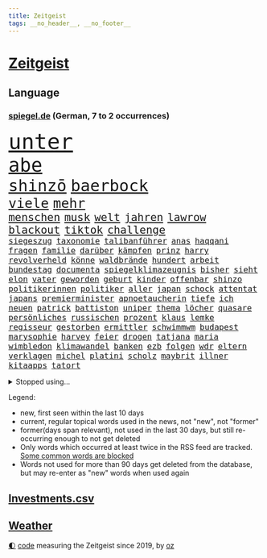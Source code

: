 ```yaml
---
title: Zeitgeist
tags: __no_header__, __no_footer__
---
```


# [Zeitgeist](https://oliz.io/zeitgeist/)

## Language

<h3><a href="https://www.spiegel.de" target="_blank">spiegel.de</a> (German, 7 to 2 occurrences)</h3>
<p style="font-family:monospace">
<span style="font-size:32pt"><a href="news_links.html#unter" class="current">unter</a></span>
<br>
<span style="font-size:28pt"><a href="news_links.html#abe" class="new">abe</a></span>
<br>
<span style="font-size:24pt"><a href="news_links.html#shinzō" class="new">shinzō</a></span>
<span style="font-size:24pt"><a href="news_links.html#baerbock" class="current">baerbock</a></span>
<br>
<span style="font-size:20pt"><a href="news_links.html#viele" class="current">viele</a></span>
<span style="font-size:20pt"><a href="news_links.html#mehr" class="current">mehr</a></span>
<br>
<span style="font-size:16pt"><a href="news_links.html#menschen" class="current">menschen</a></span>
<span style="font-size:16pt"><a href="news_links.html#musk" class="current">musk</a></span>
<span style="font-size:16pt"><a href="news_links.html#welt" class="current">welt</a></span>
<span style="font-size:16pt"><a href="news_links.html#jahren" class="current">jahren</a></span>
<span style="font-size:16pt"><a href="news_links.html#lawrow" class="current">lawrow</a></span>
<span style="font-size:16pt"><a href="news_links.html#blackout" class="new">blackout</a></span>
<span style="font-size:16pt"><a href="news_links.html#tiktok" class="current">tiktok</a></span>
<span style="font-size:16pt"><a href="news_links.html#challenge" class="new">challenge</a></span>
<br>
<span style="font-size:12pt"><a href="news_links.html#siegeszug" class="current">siegeszug</a></span>
<span style="font-size:12pt"><a href="news_links.html#taxonomie" class="new">taxonomie</a></span>
<span style="font-size:12pt"><a href="news_links.html#talibanführer" class="new">talibanführer</a></span>
<span style="font-size:12pt"><a href="news_links.html#anas" class="new">anas</a></span>
<span style="font-size:12pt"><a href="news_links.html#haqqani" class="new">haqqani</a></span>
<span style="font-size:12pt"><a href="news_links.html#fragen" class="current">fragen</a></span>
<span style="font-size:12pt"><a href="news_links.html#familie" class="current">familie</a></span>
<span style="font-size:12pt"><a href="news_links.html#darüber" class="current">darüber</a></span>
<span style="font-size:12pt"><a href="news_links.html#kämpfen" class="current">kämpfen</a></span>
<span style="font-size:12pt"><a href="news_links.html#prinz" class="current">prinz</a></span>
<span style="font-size:12pt"><a href="news_links.html#harry" class="current">harry</a></span>
<span style="font-size:12pt"><a href="news_links.html#revolverheld" class="new">revolverheld</a></span>
<span style="font-size:12pt"><a href="news_links.html#könne" class="current">könne</a></span>
<span style="font-size:12pt"><a href="news_links.html#waldbrände" class="current">waldbrände</a></span>
<span style="font-size:12pt"><a href="news_links.html#hundert" class="current">hundert</a></span>
<span style="font-size:12pt"><a href="news_links.html#arbeit" class="current">arbeit</a></span>
<span style="font-size:12pt"><a href="news_links.html#bundestag" class="current">bundestag</a></span>
<span style="font-size:12pt"><a href="news_links.html#documenta" class="current">documenta</a></span>
<span style="font-size:12pt"><a href="news_links.html#spiegelklimazeugnis" class="new">spiegelklimazeugnis</a></span>
<span style="font-size:12pt"><a href="news_links.html#bisher" class="current">bisher</a></span>
<span style="font-size:12pt"><a href="news_links.html#sieht" class="current">sieht</a></span>
<span style="font-size:12pt"><a href="news_links.html#elon" class="current">elon</a></span>
<span style="font-size:12pt"><a href="news_links.html#vater" class="current">vater</a></span>
<span style="font-size:12pt"><a href="news_links.html#geworden" class="current">geworden</a></span>
<span style="font-size:12pt"><a href="news_links.html#geburt" class="current">geburt</a></span>
<span style="font-size:12pt"><a href="news_links.html#kinder" class="current">kinder</a></span>
<span style="font-size:12pt"><a href="news_links.html#offenbar" class="current">offenbar</a></span>
<span style="font-size:12pt"><a href="news_links.html#shinzo" class="new">shinzo</a></span>
<span style="font-size:12pt"><a href="news_links.html#politikerinnen" class="current">politikerinnen</a></span>
<span style="font-size:12pt"><a href="news_links.html#politiker" class="current">politiker</a></span>
<span style="font-size:12pt"><a href="news_links.html#aller" class="current">aller</a></span>
<span style="font-size:12pt"><a href="news_links.html#japan" class="current">japan</a></span>
<span style="font-size:12pt"><a href="news_links.html#schock" class="current">schock</a></span>
<span style="font-size:12pt"><a href="news_links.html#attentat" class="current">attentat</a></span>
<span style="font-size:12pt"><a href="news_links.html#japans" class="current">japans</a></span>
<span style="font-size:12pt"><a href="news_links.html#premierminister" class="current">premierminister</a></span>
<span style="font-size:12pt"><a href="news_links.html#apnoetaucherin" class="new">apnoetaucherin</a></span>
<span style="font-size:12pt"><a href="news_links.html#tiefe" class="current">tiefe</a></span>
<span style="font-size:12pt"><a href="news_links.html#ich" class="current">ich</a></span>
<span style="font-size:12pt"><a href="news_links.html#neuen" class="current">neuen</a></span>
<span style="font-size:12pt"><a href="news_links.html#patrick" class="current">patrick</a></span>
<span style="font-size:12pt"><a href="news_links.html#battiston" class="new">battiston</a></span>
<span style="font-size:12pt"><a href="news_links.html#uniper" class="current">uniper</a></span>
<span style="font-size:12pt"><a href="news_links.html#thema" class="current">thema</a></span>
<span style="font-size:12pt"><a href="news_links.html#löcher" class="current">löcher</a></span>
<span style="font-size:12pt"><a href="news_links.html#quasare" class="new">quasare</a></span>
<span style="font-size:12pt"><a href="news_links.html#persönliches" class="new">persönliches</a></span>
<span style="font-size:12pt"><a href="news_links.html#russischen" class="current">russischen</a></span>
<span style="font-size:12pt"><a href="news_links.html#prozent" class="current">prozent</a></span>
<span style="font-size:12pt"><a href="news_links.html#klaus" class="current">klaus</a></span>
<span style="font-size:12pt"><a href="news_links.html#lemke" class="current">lemke</a></span>
<span style="font-size:12pt"><a href="news_links.html#regisseur" class="current">regisseur</a></span>
<span style="font-size:12pt"><a href="news_links.html#gestorben" class="current">gestorben</a></span>
<span style="font-size:12pt"><a href="news_links.html#ermittler" class="current">ermittler</a></span>
<span style="font-size:12pt"><a href="news_links.html#schwimmwm" class="current">schwimmwm</a></span>
<span style="font-size:12pt"><a href="news_links.html#budapest" class="current">budapest</a></span>
<span style="font-size:12pt"><a href="news_links.html#marysophie" class="new">marysophie</a></span>
<span style="font-size:12pt"><a href="news_links.html#harvey" class="current">harvey</a></span>
<span style="font-size:12pt"><a href="news_links.html#feier" class="current">feier</a></span>
<span style="font-size:12pt"><a href="news_links.html#drogen" class="current">drogen</a></span>
<span style="font-size:12pt"><a href="news_links.html#tatjana" class="current">tatjana</a></span>
<span style="font-size:12pt"><a href="news_links.html#maria" class="current">maria</a></span>
<span style="font-size:12pt"><a href="news_links.html#wimbledon" class="current">wimbledon</a></span>
<span style="font-size:12pt"><a href="news_links.html#klimawandel" class="current">klimawandel</a></span>
<span style="font-size:12pt"><a href="news_links.html#banken" class="current">banken</a></span>
<span style="font-size:12pt"><a href="news_links.html#ezb" class="current">ezb</a></span>
<span style="font-size:12pt"><a href="news_links.html#folgen" class="current">folgen</a></span>
<span style="font-size:12pt"><a href="news_links.html#wdr" class="new">wdr</a></span>
<span style="font-size:12pt"><a href="news_links.html#eltern" class="current">eltern</a></span>
<span style="font-size:12pt"><a href="news_links.html#verklagen" class="current">verklagen</a></span>
<span style="font-size:12pt"><a href="news_links.html#michel" class="current">michel</a></span>
<span style="font-size:12pt"><a href="news_links.html#platini" class="current">platini</a></span>
<span style="font-size:12pt"><a href="news_links.html#scholz" class="current">scholz</a></span>
<span style="font-size:12pt"><a href="news_links.html#maybrit" class="new">maybrit</a></span>
<span style="font-size:12pt"><a href="news_links.html#illner" class="new">illner</a></span>
<span style="font-size:12pt"><a href="news_links.html#kitaapps" class="new">kitaapps</a></span>
<span style="font-size:12pt"><a href="news_links.html#tatort" class="current">tatort</a></span>
</p>
<details>
<summary>Stopped using...</summary>
<p class="former" style="font-size:12pt">
netzwerken(625) beobachten(624) bereich(624) empörung(624) besiegt(623) bewaffnete(623) digitalisierung(623) umfeld(623) asche(622) ehemann(622) firma(622) häufig(622) neuseeland(622) trat(622) aufnehmen(621) entgegen(621) identifiziert(621) leverkusen(621) wehren(621) williams(621) zugunsten(621) altes(620) bisschen(620) freiheitsstrafe(620) geflüchteten(620) missachtet(620) mutter(620) zuversicht(620) begleitet(619) bitte(619) eingestellt(619) geboren(619) gelassen(619) gelernt(619) gelingt(619) kassiert(619) manöver(619) meghan(619) messi(619) rechtsextremisten(619) schwarzer(619) spanier(619) stich(619) 44(618) baby(618) berg(618) bestellt(618) cdupolitiker(618) erinnerungen(618) fotograf(618) niederlagen(618) unbekannten(618) videobotschaft(618) you(618) kandidaten(617) krankenhäuser(617) löhne(617) münchner(617) psg(617) schießt(617) schlagzeilen(617) smith(617) eng(616) gelegenheit(616) künftige(616) schatten(616) trainieren(616) verschieben(616) wand(616) zoo(616) aufgerufen(615) ausgleich(615) aussicht(615) außen(615) beklagen(615) bestätigen(615) botschaften(615) fotos(615) gesicht(615) jüdische(615) kompliziert(615) partys(615) persönlichen(615) stürmer(615) verdacht(615) öfter(615) drama(614) durfte(614) erfolgreiche(614) geschichten(614) geworfen(614) kölner(614) sichergestellt(614) super(614) unrecht(614) verdienen(614) bestraft(613) coach(613) englischen(613) fließt(613) gefährden(613) isolation(613) polens(613) saß(613) schwanger(613) verschwand(613) achtelfinale(612) angemessen(612) aufgehoben(612) bedingungen(612) pocht(612) vorjahr(612) 29(611) amerika(611) erkrankt(611) köchin(611) lugert(611) marcel(611) querdenker(611) stammt(611) trainiert(611) verena(611) australische(610) folgte(610) internen(610) lügen(610) menschenleben(610) negativ(610) scharfe(610) abgehört(609) aufgetreten(609) aufklären(609) jemen(609) karriereberaterin(609) leiten(609) löste(609) potsdam(609) razzien(609) streng(609) versprochen(609) besuchen(608) glücklich(608) klinik(608) kranke(608) achten(607) gebrochen(607) reporter(607) stieg(607) übt(607) 94(606) attacken(606) schwierige(606) auskunft(605) venezuela(605) weckt(605) inzidenz(604) juristisch(604) neuauflage(604) produzieren(604) taiwan(604) transporter(604) gestritten(603) berühmte(602) impfkampagne(602) raumstation(602) studien(602) antonio(601) verstößt(601) drittel(599) staffel(599) umgeht(599) voraussetzungen(599) zigaretten(599) ökonomen(599) kate(597) unbekannte(597) womit(597) eigenes(596) legende(596) tennisprofi(596) chats(595) detail(595) gang(595) jürgen(595) spannungen(595) auflagen(594) dfbpokal(594) fliegt(594) hinten(594) kokain(594) vorne(594) ausrüstung(593) zukünftig(593) schießen(592) klasse(591) hessischen(590) informiert(590) angehörige(589) fertig(589) profis(589) automatisch(588) bier(588) kapitel(588) freiwillig(586) beweise(585) rutschte(585) akten(583) georg(583) kassieren(583) nirgendwo(582) thüringer(582) katharina(581) kleinkind(581) coronaauflagen(580) sarah(580) schmerz(579) spiegelredakteur(578) angewiesen(577) teilnehmern(576) verhinderte(576) rückblick(575) ursprünglich(575) lockerungen(574) erhebliche(573) entbrannt(572) atomabkommen(569) coronaimpfungen(569) empfangen(567) kontert(567) youtuber(567) nächstes(566) inhaftierten(565) daheim(559) drohne(558) ungewöhnlichen(557) reihen(556) verursachte(555) größe(553) darmstadt(548) katzen(539) aufheben(538) heidelberg(535) naomi(535) berichtete(522) schlaf(521) höheres(517) fotografiert(507) währung(507) nachbarland(506) estland(496) vulkan(493) trinken(491) fahrbahn(483) trümmern(480) demnächst(475) unzureichend(472) direkten(470) 4000(467) unverständnis(467) erteilte(452) diplomatische(450) untermauert(450) reisenden(437) enthalten(429) verlag(427) willkommen(416) notwendigen(409) trost(407) holz(402) raumfahrt(401) unfälle(401) beispiellose(399) 25jährige(395) sächsische(392) maier(391) nationaltrainer(390) ticket(389) erholen(388) johansson(384) spiegelreporter(384) impfskeptiker(379) gefilmt(377) jahresende(377) gesichtet(374) osaka(373) geflüchtet(371) wenigsten(366) fotografen(365) sammelt(362) strikt(356) volk(356) dänen(355) befassen(353) rängen(353) kurzzeitig(352) kalte(350) 9(348) bundesanwaltschaft(347) autoren(346) heiraten(345) auszeit(342) britisches(342) bundesverkehrsminister(341) australischen(340) vierter(338) abgesehen(337) vorfreude(332) ralf(330) dominieren(329) ausgefallen(326) anschluss(322) forschungsteam(320) 31jährige(319) hochwasser(319) highlights(316) norddeutschland(315) verzögerung(314) rutscht(310) gigantischen(309) siebzigerjahren(309) verkehrt(309) akzeptiert(308) exil(307) aufträge(306) berühmteste(305) strafmaß(304) gerissen(303) gedränge(299) röttgen(296) vollen(296) zügen(296) gladbach(295) heiße(294) king(293) begegnung(291) regierte(289) 2025(285) lutz(283) 73(282) instanz(280) gesetzesänderung(279) gesundheitsämter(279) universität(279) grenzzaun(278) gewandt(277) tiger(276) 22jährige(275) umbruch(275) 70000(274) coronaleugner(272) diplomatischen(272) gefälschten(271) infektionsschutzgesetz(271) wohnungsnot(270) mehrwertsteuer(269) pazifik(269) angeschlossen(268) dokumentiert(268) fünftel(268) gestimmt(267) direktor(266) freiem(266) menschliche(266) oppositionspolitiker(266) euländern(264) beeinflusst(263) saarbrücken(263) grippe(262) morgan(259) kleinsten(256) beruflich(254) lava(254) rauswurf(254) direkte(253) kleineren(253) belfast(252) sonntagmorgen(252) 1975(251) globales(251) organisieren(250) mützenich(248) regierungschefin(248) einschüchtern(246) siebten(246) strackzimmermann(246) einander(244) beider(243) verwerfungen(241) neonazi(240) billigt(238) wilde(238) bizarren(236) geklaut(236) massen(236) scherz(234) aaron(233) exkollegen(232) hals(232) rangnick(231) rosa(231) spdfraktionschef(229) überrollt(228) zimmermann(227) zeitplan(225) finanzspritze(224) bundestagsvizepräsidentin(223) härte(223) fahndet(222) soziales(221) versteigern(221) isrückkehrerin(220) gegentore(219) jugendorganisation(218) coaching(217) filmt(216) weiterspielen(216) bemerkt(215) einkaufen(215) wach(215) zeichner(215) bundeskriminalamt(214) technischer(210) referendum(208) zehnjähriger(208) flugzeugabsturz(205) playoffs(205) unterhaltung(205) decken(203) windenergie(203) 300000(199) versteht(199) arbeitswelt(198) missverstanden(198) zertifikate(198) zustande(198) quadrat(196) taucht(196) einstufen(195) festivals(195) pessimistisch(194) siebter(194) ärztin(193) instituts(192) organisatoren(192) sank(190) arbeitsminister(188) erwägen(188) kurdische(188) ruhrgebiet(188) atomdeal(187) papa(186) meldung(185) beten(183) marieagnes(183) borrell(181) josep(181) neunzigerjahren(181) witzig(181) ausführlich(180) ablenkung(179) einzig(178) landwirtschaftsminister(178) vollzogen(177) diverse(176) rechner(175) verschleppung(175) übergewicht(175) nachweisen(174) südkoreanische(174) preissteigerungen(173) einrichtungen(172) kurswechsel(171) adolf(170) gerammt(170) heikel(170) sanitäter(170) sticht(170) drohte(169) gefechte(169) partygate(169) sibylle(169) verneigt(169) influencerin(168) kriegt(168) paartherapeutin(168) abwehrspieler(167) getreten(167) luftangriffen(167) ballistische(165) skulptur(165) stabilität(165) nannten(164) schärfsten(164) match(163) normalen(163) erinnerte(162) erledigen(162) kehrtwende(162) klärt(162) desto(161) mitgliedstaaten(161) wahlgang(161) dreyer(160) pelé(160) amy(159) auswärtigen(159) babybauch(158) demos(158) mutigen(158) spektakel(158) sky(157) psychologin(156) windsor(156) kreuzfahrtschiff(155) königlichen(155) vorm(155) afghaninnen(154) benachteiligt(154) christen(154) einstellung(154) unternehmens(154) gefühlen(153) podcasts(153) aufgeklärt(152) flüchtigen(152) kasachstan(152) leukämie(152) inszenierung(150) islamabad(150) sand(150) verwehren(150) staatsfernsehen(149) spielern(148) treffers(147) verheißt(147) grandslamturnier(146) spuckt(146) königshaus(145) dominant(144) putinkritiker(144) säugling(144) dresdner(143) anstrengungen(142) gefangen(142) lei(141) sofortmaßnahmen(141) abgezockt(140) glanz(139) trainierte(139) gläubige(138) afrikanischen(137) erschöpfung(137) pjöngjang(137) usforscher(137) verleiht(137) aufgedeckt(135) laien(135) nahelegt(135) 1972(134) 93(134) fiasko(134) klagte(134) positiven(134) vierjährigen(134) journalismus(133) radikalisiert(133) waffenlieferung(133) vergewaltigte(132) eigner(131) essener(131) straftäter(131) ios(130) pass(130) transparenz(130) partygateaffäre(129) swiatek(129) verzehr(129) zugutekommen(129) architektin(128) jill(128) schätzt(128) verderben(128) vereinigte(128) einmalige(127) gestrandet(127) präsidium(127) aufsteigen(126) eingeliefert(126) gewölbe(126) juwelendiebstahl(126) verbleib(126) gaslobbyist(125) anziehen(124) machtstrukturen(124) verpflichtende(124) begründete(123) fügt(123) kaja(123) schlagersänger(123) auszuweiten(122) great(122) nazivergleich(122) betrogen(120) gönner(120) kamila(120) modernisierung(120) abschrecken(118) we(118) schuldzuweisungen(117) übersteht(117) glatzel(116) ipads(116) pornos(116) walijewa(116) coronalockerungen(115) dopingfall(113) russinnen(113) don(112) hindern(112) diplomatischer(111) mülleimer(111) sixt(111) 57(110) ausgesagt(110) körpergröße(110) carl(109) entrüstung(108) erhob(108) zagreb(108) kammer(107) km/h(107) schumer(107) angel(106) fernost(106) titelverteidigerin(106) sekretärin(105) spiegelbildungsnewsletter(105) energiepreisen(104) erneuerbare(104) monarchin(104) prescht(104) reallöhne(103) windhorst(102) flicks(101) sanktionspaket(101) befanden(100) models(100) währenddessen(100) zeuge(100) 1600(99) höhenflug(99) königreichs(99) schwacher(99) ausbremsen(98) baustelle(98) erdöl(98) esch(98) litt(98) mutige(98) stopfen(98) anteile(97) außenpolitische(97) geforderten(97) gemalt(97) katastrophalen(97) russlandsanktionen(97) anpassung(96) beschuldigten(96) kriegstag(96) sondervermögen(96) östlichen(96) bobic(95) fredi(95) greg(95) relativ(95) übereinstimmenden(95) couch(94) aufgehen(93) marathon(93) rückläufig(93) hackergruppe(92) zähen(92) auftrat(91) federer(91) kramer(91) neuseeländischen(91) offenbarung(91) verzweifelte(91) anzutreten(90) bröckelnder(90) bundeswehrsondervermögen(90) moral(90) nra(90) reinfall(90) verzeihen(90) vietnamese(90) 35jähriger(89) frontalzusammenstoß(89) spdausschluss(89) tagelangem(89) verwaltungsgerichts(89) monarchie(88) achtzigern(87) delikatessen(87) korsika(87) lebensmittelversorgung(87) strobl(86) euaußenbeauftragte(85) gestehen(85) hüther(85) irina(85) leuchten(85) sicherheitsmaßnahmen(85) sozial(85) streckenweise(85) telefonisch(85) urteilt(85) andrej(84) herstellung(84) kalifornischen(84) nationalistische(84) vertraut(84) komplexen(83) überfüllte(83) charlie(82) desaströs(82) flächendeckend(82) lockeren(82) spendenaktion(82) vermittler(82) watts(82) austricksen(81) einrichtung(81) fotoprojekt(81) goldene(81) regisseurs(81) tweets(81) unterlegene(81) 62jährigen(80) andauern(80) bann(80) coronalockdowns(80) fratzscher(80) karim(80) rock(80) starkes(80) unwürdig(80) geschieht(79) mitgliedschaft(79) tresen(79) çavuşoğlu(79) astronauten(78) herthatrainer(78) kniet(78) verfassungsschutzbericht(78) wände(78) aufgeführt(77) ewige(77) geschlossenen(77) königsklasse(77) rührend(77) abgebrochenen(76) ebnet(75) eugeldern(75) kadaver(75) lok(75) oksana(75) eschede(74) palmen(74) schwächt(74) spürt(74) tanzt(74) terroristischen(74) veränderung(74) ablenkungsmanöver(73) grundgesetzänderung(73) rauch(73) räder(73) wmqualifikation(73) angriffspläne(72) drachenlord(72) fernsehsender(72) hasskriminalität(72) linkenchefin(72) offenem(72) ähnlichkeit(72) bezeichnen(71) durchsuchten(71) emtitel(71) ernsthaften(71) geldes(71) kremlkritischen(71) vorangetrieben(71) aussagt(70) generaldebatte(70) mist(70) nähten(70) raketenangriffe(70) segen(70) vorsätzlichen(70) zugänge(70) architecture(69) downsyndrom(69) ertrinken(69) gutverdiener(69) logik(69) mythen(69) separatistenführer(69) unionsfraktionschef(69) verbarrikadiert(69) cheng(68) emtriumph(68) fördermengen(68) zurückerobert(68) drummer(67) einspruch(67) gefallenen(67) ipados(67) kripo(67) macos(67) southgate(67) trophäen(67) watchos(67) eiltempo(66) finalgegner(66) hängengeblieben(66) langes(66) zukommen(66) erläutert(65) schlagabtausch(65) versenken(65) versprochene(65) zweijähriger(65) adelstitel(64) alaska(64) formel1rennen(64) kaution(64) mitgefühl(64) notfall(64) riecht(64) prominenteste(63) regelwerk(63) schlachtfeld(63) woods(63) überschreitet(63) ausgespielt(62) facebooks(62) feindliche(62) langfristigen(62) mitfinanziert(62) parteivorstand(62) pipelines(62) polin(62) rabattaktion(62) spritzen(62) stadtstaat(62) suchaktion(62) trophäe(62) zurückeroberten(62) 38jährige(61) carolina(61) anatomie(60) fahrgeschäfts(60) fußballgeschichte(60) lauschen(60) saarlouis(60) shanghais(60) tu(60) votierten(60) besichtigen(59) chancengleichheit(59) getöteter(59) kinderpornografie(59) toxische(59) verbrachten(59) benzema(58) ermittelte(58) innenpolitisch(58) serena(58) anruft(57) demonstrativ(57) hausen(57) kühlregal(57) lionel(57) partystimmung(57) verständigung(57) anreize(56) buttons(56) feste(56) gewaltverbrechen(56) qualifikation(56) streitereien(56) verspielte(56) arztes(55) besuchte(55) cabello(55) jack(55) queeren(55) segeln(55) unterbrechung(55) yeboah(55) geöffnet(54) polonium(54) radioaktivem(54) schlammlawinen(54) wahrscheinlichkeit(54) wechselgerüchte(54) festen(53) generell(53) gerd(53) hnoarzt(53) lngterminals(53) thore(53) tunesische(53) urlaubszeit(53) bayreuth(52) beunruhigt(52) schützenpanzer(52) verwechslung(52) weiblich(52) dringenden(51) klopp(51) kommerzieller(51) litauischer(51) markle(51) night(51) führungsfiguren(50) geschnappt(50) mehrjährigen(50) terrors(50) usdollar(50) außenministers(49) einlass(49) polizeiangaben(49) biergarten(48) gescheiterte(48) herbe(48) himalaya(48) me(48) mysteriösen(48) nepal(48) ukrainepolitik(48) 43jähriger(47) flächendeckenden(47) hakt(47) moskwa(47) standardanschluss(47) usbc(47) fernbleiben(46) katalanische(46) lokführer(46) mitgebracht(46) unmissverständlich(46) beirren(45) bundesstraße(45) cannes(45) geschützte(45) gleichermaßen(45) hochrangiger(45) note(45) bands(44) gastauftritt(44) generals(44) missionen(44) neugeborenen(44) überzogen(44) eint(43) verbandspräsident(43) afghanischer(42) anfragen(42) beseitigen(42) explodierenden(42) schonen(42) schwedischen(42) stresstest(42) gelockt(41) niedergeschlagen(41) twitterübernahme(41) vogel(41) beschädigte(40) chancenlos(40) dieselskandal(40) gefährdete(40) pforzheim(40) polizeikontrolle(40) qualen(40) rüdiger(40) ticken(40) dumm(39) großereignis(39) haar(39) millionär(39) cessna(38) haas(38) lebenslänglich(38) pornografische(38) reichsbürger(38) gaminggiganten(37) mordfall(37) panzerfahrzeuge(37) reiter(37) teilbar(37) urin(37) angesehen(36) asowstahlwerk(36) gazprombank(36) lobbyisten(36) algen(35) gemeldeten(35) heimrennen(35) hektik(35) ligen(35) romy(35) sexvideo(35) syrischen(35) ausgehen(34) ernannter(34) exempel(34) kleinwagen(34) rechtsbeugung(34) rubelstreit(34) bewohnerin(33) brocken(33) enkeltrick(33) wiedergeburt(33) abgeordneter(32) gunfortsetzung(32) hervorgehoben(32) zunahme(32) 80000(31) 96jährige(31) ac(31) ereignete(31) haustür(31) löffeln(31) meeressäuger(31) nadelattacken(31) offengelegt(31) prinzessin(31) sinne(31) thiago(31) anhören(30) billigticket(30) platinjubiläum(30) sachverständigenausschuss(30) befreiungsschlag(29) billigfahrschein(29) french(29) hieven(29) irreführender(29) kasia(29) managerin(29) parlamentarische(29) zwist(29) ancelotti(28) beobachtungen(28) bezweckt(28) carlo(28) deutschkenntnisse(28) einspringen(28) engländer(28) frodeno(28) hasskommentare(28) keineswegs(28) lilly(28) rockband(28) sexualität(28) allgäu(27) angeschlagenen(27) angeschossen(27) ansichten(27) etats(27) gestürmt(27) invitational(27) jahrhunderts(27) liv(27) namhafte(27) satire(27) streamer(27) currys(26) festlegen(26) gerecht(26) krass(26) nordseeinsel(26) polizistenaffäre(26) steuerzahler(26) balkon(25) enttäuschte(25) europameister(25) ikonische(25) ostbeauftragter(25) panzerringtausch(25) rohrkrepierer(25) entwickelte(24) fakeaccounts(24) heizt(24) konstruktiv(24) lilibet(24) schwiegertochter(24) skandalöse(24) urenkelin(24) 27000(23) d'italia(23) giro(23) militärparade(23) moderat(23) rentenalter(23) schob(23) aussuchen(22) baumbestand(22) herrscher(22) hob(22) plagiatsvorwürfe(22) platzsturm(22) regionalzug(22) zeitfahren(22) zeug(22) adi(21) buffalo(21) bundespolitik(21) haubenlerche(21) hütter(21) kabinettsmitglied(21) kaymer(21) skepsis(21) vielfaches(21) zufrieden(21) entkam(20) inderin(20) kundschaft(20) leopardpanzer(20) menschenrechtsaktivisten(20) mitmacht(20) mona(20) nordosten(20) populäre(20) sexualisierter(20) co₂emissionen(19) einzusetzen(19) heimspiel(19) kinderfahrräder(19) paddington(19) schweben(19) geplantes(18) nordirlands(18) sutter(18) trotzt(18) wechselhaft(18) ätna(18) kimmich(17) oberkörper(17) tagessieg(17) verschaffen(17) ökologischer(17) bedarf(16) daniels(16) influenzafälle(16) kniefall(16) auszahlung(15) heimische(15) leidenschaft(15) pakt(15) palace(15) retteten(15) trainerkandidaten(15) anhebung(14) aufstehen(14) beliebtestes(14) exbotschafter(14) hindley(14) jai(14) umsetzen(14) verdiente(14) versöhnliche(14) amateuraufnahmen(13) bedrohte(13) geachtet(13) glückwünsche(13) gündoğan(13) i̇lkay(13) leblose(13) schrott(13) tulsa(13) 1965(12) as(12) aufgebaut(12) aufgelegt(12) edle(12) idlib(12) katakomben(12) nachzudenken(12) parteivorsitz(12) teamchef(12) überraschungssieg(12) autovermieter(11) cybercrimebande(11) medizinisches(11) sinnsuche(11) trainerposten(11)
</p>
</details>
<p>Legend:
<ul>
<li><span class="new">new</span>, first seen within the last 10 days</li>
<li><span class="current">current</span>, regular topical words used in the news, not "new", not "former"</li>
<li><span class="former">former(days span relevant)</span>, not used in the last 30 days, but still re-occurring enough to not get deleted</li>
<li>Only words which occurred at least twice in the RSS feed are tracked. <a href="language/filters.py">Some common words are blocked</a></li>
<li>Words not used for more than 90 days get deleted from the database, but may re-enter as "new" words when used again</li>
</ul>
</p>

## [Investments](investments.html)[.csv](investments.csv)

## [Weather](weather.html)

<footer>
<a href="javascript:toggleTheme()" class="nav">🌓</a>
<a href="https://github.com/ooz/zeitgeist">code</a> measuring the Zeitgeist since 2019, by <a href="https://oliz.io">oz</a>
</footer>
